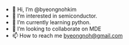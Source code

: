 - 👋 Hi, I’m @byeongnohkim
- 👀 I’m interested in semiconductor.
- 🌱 I’m currently learning python.
- 💞️ I’m looking to collaborate on MDE
- 📫 How to reach me byeongnoh@gmail.com

<!---
byeongnohkim/byeongnohkim is a ✨ special ✨ repository because its `README.md` (this file) appears on your GitHub profile.
You can click the Preview link to take a look at your changes.
--->
